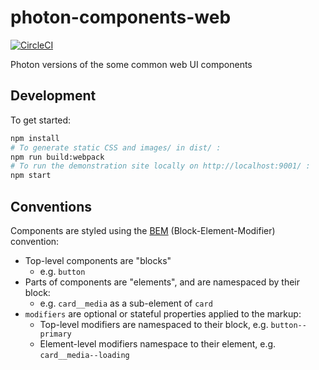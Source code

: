 # photon-components-web

[![CircleCI](https://circleci.com/gh/FirefoxUX/photon-components-web.svg?style=svg)](https://circleci.com/gh/FirefoxUX/photon-components-web)

Photon versions of the some common web UI components

## Development

To get started:

```sh
npm install
# To generate static CSS and images/ in dist/ :
npm run build:webpack
# To run the demonstration site locally on http://localhost:9001/ :
npm start
```

## Conventions

Components are styled using the [BEM](http://getbem.com/) (Block-Element-Modifier) convention:

* Top-level components are "blocks"
  * e.g. `button`
* Parts of components are "elements", and are namespaced by their block:
  * e.g. `card__media` as a sub-element of `card`
* `modifiers` are optional or stateful properties applied to the markup:
  * Top-level modifiers are namespaced to their block, e.g. `button--primary`
  * Element-level modifiers namespace to their element, e.g. `card__media--loading`
